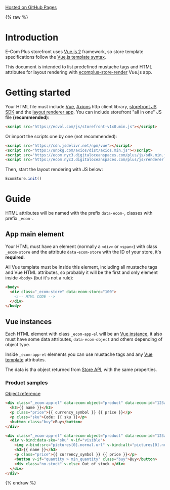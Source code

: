 [Hosted on GitHub Pages](https://ecomclub.github.io/ecomplus-store-template/)

{% raw %}
# Introduction
E-Com Plus storefront uses
[Vue.js 2](https://vuejs.org/v2/guide/) framework, so
store template specifications follow the
[Vue.js template syntax](https://vuejs.org/v2/guide/syntax.html).

This document is intended to list predefined mustache tags and
HTML attributes for layout rendering with
[ecomplus-store-render](https://github.com/ecomclub/ecomplus-store-render)
Vue.js app.

# Getting started
Your HTML file must include
[Vue](https://vuejs.org/v2/),
[Axions](https://github.com/axios/axios) http client library,
[storefront JS SDK](https://github.com/ecomclub/ecomplus-sdk-js)
and the [layout renderer app](https://github.com/ecomclub/ecomplus-store-render).
You can include storefront "all in one" JS file **(recommended)**:

```html
<script src="https://ecvol.com/js/storefront-v1x0.min.js"></script>
```

Or import the scripts one by one (not recommended):

```html
<script src="https://cdn.jsdelivr.net/npm/vue"></script>
<script src="https://unpkg.com/axios/dist/axios.min.js"></script>
<script src="https://ecom.nyc3.digitaloceanspaces.com/plus/js/sdk.min.js"></script>
<script src="https://ecom.nyc3.digitaloceanspaces.com/plus/js/renderer.min.js"></script>
```

Then, start the layout rendering with JS below:

```javascript
EcomStore.init()
```

# Guide
HTML attributes will be named with the prefix `data-ecom-`,
classes with prefix `_ecom-`.

## App main element
Your HTML must have an element (normally a `<div>` or `<span>`)
with class `_ecom-store` and the attribute `data-ecom-store`
with the ID of your store, it's **required**.

All Vue template must be inside this element,
including all mustache tags and Vue HTML attributes,
so probably it will be the first and only element inside `<body>` (but it's not a rule):

```html
<body>
  <div class="_ecom-store" data-ecom-store="100">
    <!-- HTML CODE -->
  </div>
</body>
```

## Vue instances
Each HTML element with class `_ecom-app-el` will be an
[Vue instance](https://vuejs.org/v2/guide/instance.html), it also must
have some data attributes, `data-ecom-object` and others depending of
object type.

Inside `_ecom-app-el` elements you can use mustache tags and any
[Vue template](https://vuejs.org/v2/guide/syntax.html) attributes.

The data is tha object returned from
[Store API](https://ecomstore.docs.apiary.io/),
with the same properties.

### Product samples
[Object reference](https://ecomstore.docs.apiary.io/#reference/products/product-object)

```html
<div class="_ecom-app-el" data-ecom-object="product" data-ecom-id="123a5432109876543210cdef">
  <h3>{{ name }}</h3>
  <p class="price">{{ currency_symbol }} {{ price }}</p>
  <p class="sku">Code: {{ sku }}</p>
  <button class="buy">Buy</button>
</div>
```

```html
<div class="_ecom-app-el" data-ecom-object="product" data-ecom-id="123a5432109876543210cdef">
  <div v-bind:data-sku="sku" v-if="visible">
    <img v-bind:src="pictures[0].normal.url" v-bind:alt="pictures[0].normal.alt" />
    <h3>{{ name }}</h3>
    <p class="price">{{ currency_symbol }} {{ price }}</p>
    <button v-if="quantity > min_quantity" class="buy">Buy</button>
    <div class="no-stock" v-else> Out of stock </div>
  </div>
</div>
```
{% endraw %}
